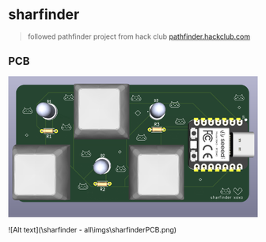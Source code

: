 # sharfinder

 > followed pathfinder project from hack club [pathfinder.hackclub.com](https://pathfinder.hackclub.com/)

## PCB
<img src="\sharfinder - all\imgs\sharfinderPCB.png" alt="sharfinder PCB CAD rendering"/>

![Alt text](\sharfinder - all\imgs\sharfinderPCB.png)
